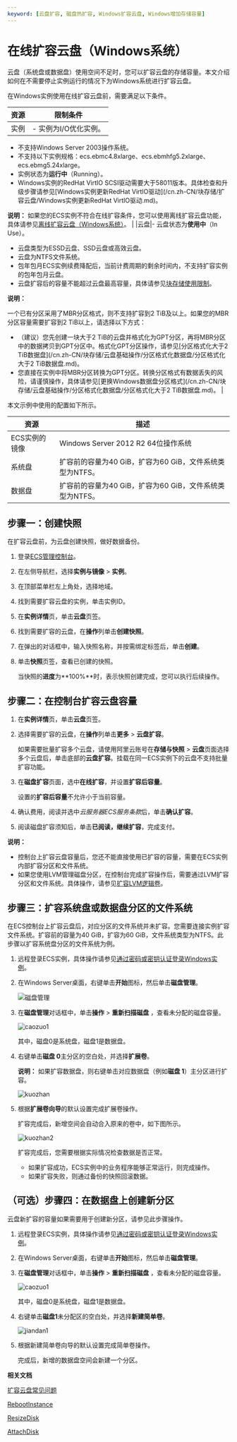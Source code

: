 ```yaml
---
keyword: [云盘扩容, 磁盘热扩容, Windows扩容云盘, Windows增加存储容量]
---
```


# 在线扩容云盘（Windows系统）

云盘（系统盘或数据盘）使用空间不足时，您可以扩容云盘的存储容量。本文介绍如何在不需要停止实例运行的情况下为Windows系统进行扩容云盘。

在Windows实例使用在线扩容云盘前，需要满足以下条件。

|资源|限制条件|
|--|----|
|实例|-   实例为I/O优化实例。
-   不支持Windows Server 2003操作系统。
-   不支持以下实例规格：ecs.ebmc4.8xlarge、ecs.ebmhfg5.2xlarge、ecs.ebmg5.24xlarge。
-   实例状态为**运行中**（Running）。
-   Windows实例的RedHat VirtIO SCSI驱动需要大于58011版本。具体检查和升级步骤请参见[Windows实例更新RedHat VirtIO驱动](/cn.zh-CN/块存储/扩容云盘/Windows实例更新RedHat VirtIO驱动.md)。

**说明：** 如果您的ECS实例不符合在线扩容条件，您可以使用离线扩容云盘功能，具体请参见[离线扩容云盘（Windows系统）](/cn.zh-CN/块存储/扩容云盘/离线扩容云盘（Windows系统）.md)。 |
|云盘|-   云盘状态为**使用中**（In Use）。
-   云盘类型为ESSD云盘、SSD云盘或高效云盘。
-   云盘为NTFS文件系统。
-   包年包月ECS实例续费降配后，当前计费周期的剩余时间内，不支持扩容实例的包年包月云盘。
-   云盘扩容后的容量不能超过云盘最高容量，具体请参见[块存储使用限制](/cn.zh-CN/产品简介/使用限制.md)。

**说明：**

一个已有分区采用了MBR分区格式，则不支持扩容到2 TiB及以上。如果您的MBR分区容量需要扩容到2 TiB以上，请选择以下方式：

-   （建议）您先创建一块大于2 TiB的云盘并格式化为GPT分区，再将MBR分区中的数据拷贝到GPT分区中。格式化GPT分区操作，请参见[分区格式化大于2 TiB数据盘](/cn.zh-CN/块存储/云盘基础操作/分区格式化数据盘/分区格式化大于2 TiB数据盘.md)。
-   您直接在实例中将MBR分区转换为GPT分区。转换分区格式有数据丢失的风险，请谨慎操作，具体请参见[更换Windows数据盘分区格式](/cn.zh-CN/块存储/云盘基础操作/分区格式化数据盘/分区格式化大于2 TiB数据盘.md)。 |

本文示例中使用的配置如下所示。

|资源|描述|
|--|--|
|ECS实例的镜像|Windows Server 2012 R2 64位操作系统|
|系统盘|扩容前的容量为40 GiB，扩容为60 GiB，文件系统类型为NTFS。|
|数据盘|扩容前的容量为40 GiB，扩容为60 GiB，文件系统类型为NTFS。|

## 步骤一：创建快照

在扩容云盘前，为云盘创建快照，做好数据备份。

1.  登录[ECS管理控制台](https://ecs.console.aliyun.com)。

2.  在左侧导航栏，选择**实例与镜像** \> **实例**。

3.  在顶部菜单栏左上角处，选择地域。

4.  找到需要扩容云盘的实例，单击实例ID。

5.  在**实例详情**页，单击**云盘**页签。

6.  找到需要扩容的云盘，在**操作**列单击**创建快照**。

7.  在弹出的对话框中，输入快照名称，并按需绑定标签后，单击**创建**。

8.  单击**快照**页签，查看已创建的快照。

    当快照的**进度**为**100%**时，表示快照创建完成，您可以执行后续操作。


## 步骤二：在控制台扩容云盘容量

1.  在**实例详情**页，单击**云盘**页签。

2.  选择需要扩容的云盘，在**操作**列单击**更多** \> **云盘扩容**。

    如果需要批量扩容多个云盘，请使用阿里云账号在**存储与快照** \> **云盘**页面选择多个云盘后，单击底部的**云盘扩容**。挂载在同一ECS实例下的云盘不支持批量扩容功能。

3.  在**磁盘扩容**页面，选中**在线扩容**，并设置**扩容后容量**。

    设置的**扩容后容量**不允许小于当前容量。

4.  确认费用，阅读并选中*云服务器ECS服务条款*后，单击**确认扩容**。

5.  阅读磁盘扩容须知后，单击**已阅读，继续扩容**，完成支付。


**说明：**

-   控制台上扩容云盘容量后，您还不能直接使用已扩容的容量，需要在ECS实例内部扩容分区和文件系统。
-   如果您使用LVM管理磁盘分区，在控制台完成扩容操作后，需要通过LVM扩容分区和文件系统。具体操作，请参见[扩容LVM逻辑卷](/cn.zh-CN/最佳实践/块存储/使用逻辑卷（Linux）/扩容LVM逻辑卷.md)。

## 步骤三：扩容系统盘或数据盘分区的文件系统

在ECS控制台上扩容云盘后，对应分区的文件系统并未扩容。您需要连接实例扩容文件系统。扩容前的容量为40 GiB，扩容为60 GiB，文件系统类型为NTFS。此步骤以扩容系统盘分区的文件系统为例。

1.  远程登录ECS实例，具体操作请参见[通过密码或密钥认证登录Windows实例](/cn.zh-CN/实例/连接实例/使用Workbench连接实例/通过密码或密钥认证登录Windows实例.md)。

2.  在Windows Server桌面，右键单击**开始**图标，然后单击**磁盘管理**。

    ![磁盘管理](https://static-aliyun-doc.oss-accelerate.aliyuncs.com/assets/img/zh-CN/4563359951/p140800.png)

3.  在**磁盘管理**对话框中，单击**操作** \> **重新扫描磁盘** ，查看未分配的磁盘容量。

    ![caozuo1](https://static-aliyun-doc.oss-accelerate.aliyuncs.com/assets/img/zh-CN/4563359951/p86770.png)

    其中，磁盘0是系统盘，磁盘1是数据盘。

4.  右键单击**磁盘 0**主分区的空白处，并选择**扩展卷**。

    **说明：** 如果扩容数据盘，则右键单击对应数据盘（例如**磁盘 1**）主分区进行扩容。

    ![kuozhan](https://static-aliyun-doc.oss-accelerate.aliyuncs.com/assets/img/zh-CN/4563359951/p86807.png)

5.  根据**扩展卷向导**的默认设置完成扩展卷操作。

    扩容完成后，新增空间会自动合入原来的卷中，如下图所示。

    ![kuozhan2](https://static-aliyun-doc.oss-accelerate.aliyuncs.com/assets/img/zh-CN/4563359951/p86808.png)

    扩容完成后，您需要根据实际情况检查数据是否正常。

    -   如果扩容成功，ECS实例中的业务程序能够正常运行，则完成操作。
    -   如果扩容失败，则通过备份的快照回滚数据。

## （可选）步骤四：在数据盘上创建新分区

云盘新扩容的容量如果需要用于创建新分区，请参见此步骤操作。

1.  远程登录ECS实例，具体操作请参见[通过密码或密钥认证登录Windows实例](/cn.zh-CN/实例/连接实例/使用Workbench连接实例/通过密码或密钥认证登录Windows实例.md)。

2.  在Windows Server桌面，右键单击**开始**图标，然后单击**磁盘管理**。

3.  在**磁盘管理**对话框中，单击**操作** \> **重新扫描磁盘** ，查看未分配的磁盘容量。

    ![caozuo1](https://static-aliyun-doc.oss-accelerate.aliyuncs.com/assets/img/zh-CN/4563359951/p86770.png)

    其中，磁盘0是系统盘，磁盘1是数据盘。

4.  右键单击**磁盘1**未分配区的空白处，并选择**新建简单卷**。

    ![jiandan1](https://static-aliyun-doc.oss-accelerate.aliyuncs.com/assets/img/zh-CN/4563359951/p86817.png)

5.  根据新建简单卷向导的默认设置完成简单卷操作。

    完成后，新增的数据盘空间会新建一个分区。


**相关文档**  


[扩容云盘常见问题]()

[RebootInstance](/cn.zh-CN/API参考/实例/RebootInstance.md)

[ResizeDisk](/cn.zh-CN/API参考/块存储/ResizeDisk.md)

[AttachDisk](/cn.zh-CN/API参考/块存储/AttachDisk.md)

